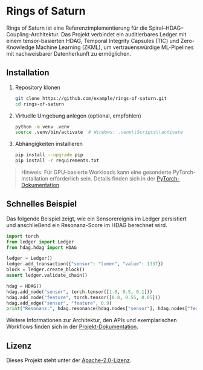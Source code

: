 # Rings of Saturn

Rings of Saturn ist eine Referenzimplementierung für die Spiral–HDAG–Coupling-Architektur. Das Projekt verbindet ein auditierbares Ledger mit einem tensor-basierten HDAG, Temporal Integrity Capsules (TIC) und Zero-Knowledge Machine Learning (ZKML), um vertrauenswürdige ML-Pipelines mit nachweisbarer Datenherkunft zu ermöglichen.

## Installation

1. Repository klonen
   ```bash
   git clone https://github.com/example/rings-of-saturn.git
   cd rings-of-saturn
   ```
2. Virtuelle Umgebung anlegen (optional, empfohlen)
   ```bash
   python -m venv .venv
   source .venv/bin/activate  # Windows: .venv\\Scripts\\activate
   ```
3. Abhängigkeiten installieren
   ```bash
   pip install --upgrade pip
   pip install -r requirements.txt
   ```

> Hinweis: Für GPU-basierte Workloads kann eine gesonderte PyTorch-Installation erforderlich sein. Details finden sich in der [PyTorch-Dokumentation](https://pytorch.org/).

## Schnelles Beispiel

Das folgende Beispiel zeigt, wie ein Sensorereignis im Ledger persistiert und anschließend ein Resonanz-Score im HDAG berechnet wird.

```python
import torch
from ledger import Ledger
from hdag.hdag import HDAG

ledger = Ledger()
ledger.add_transaction({"sensor": "lumen", "value": 1337})
block = ledger.create_block()
assert ledger.validate_chain()

hdag = HDAG()
hdag.add_node("sensor", torch.tensor([1.0, 0.5, 0.1]))
hdag.add_node("feature", torch.tensor([0.8, 0.55, 0.05]))
hdag.add_edge("sensor", "feature", 0.9)
print("Resonanz:", hdag.resonance(hdag.nodes["sensor"], hdag.nodes["feature"]))
```

Weitere Informationen zur Architektur, den APIs und exemplarischen Workflows finden sich in der [Projekt-Dokumentation](docs/index.md).

## Lizenz

Dieses Projekt steht unter der [Apache-2.0-Lizenz](LICENSE).
